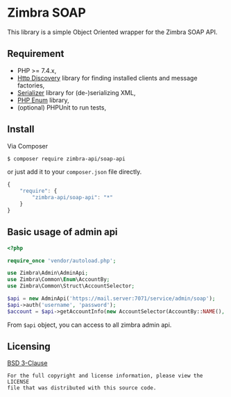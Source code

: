 Zimbra SOAP
===========
This library is a simple Object Oriented wrapper for the Zimbra SOAP API.

## Requirement
* PHP >= 7.4.x,
* [Http Discovery](https://docs.php-http.org/en/latest/discovery.html) library for finding installed clients and message factories,
* [Serializer](https://jmsyst.com/libs/serializer) library for (de-)serializing XML,
* [PHP Enum](https://github.com/myclabs/php-enum) library,
* (optional) PHPUnit to run tests,

## Install
Via Composer
```bash
$ composer require zimbra-api/soap-api
```
or just add it to your `composer.json` file directly.
```javascript
{
    "require": {
        "zimbra-api/soap-api": "*"
    }
}
```

## Basic usage of admin api

```php
<?php

require_once 'vendor/autoload.php';

use Zimbra\Admin\AdminApi;
use Zimbra\Common\Enum\AccountBy;
use Zimbra\Common\Struct\AccountSelector;

$api = new AdminApi('https://mail.server:7071/service/admin/soap');
$api->auth('username', 'password');
$account = $api->getAccountInfo(new AccountSelector(AccountBy::NAME(), 'username'));
```

From `$api` object, you can access to all zimbra admin api.

## Licensing
[BSD 3-Clause](LICENSE)

    For the full copyright and license information, please view the LICENSE
    file that was distributed with this source code.
